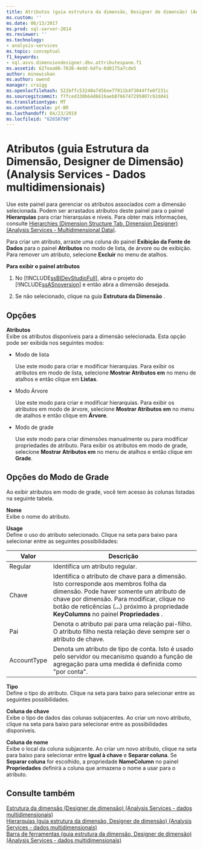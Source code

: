 ```yaml
---
title: Atributos (guia estrutura da dimensão, Designer de dimensão) (Analysis Services - dados multidimensionais) | Microsoft Docs
ms.custom: ''
ms.date: 06/13/2017
ms.prod: sql-server-2014
ms.reviewer: ''
ms.technology:
- analysis-services
ms.topic: conceptual
f1_keywords:
- sql.asvs.dimensiondesigner.dbv.attributespane.f1
ms.assetid: 627eaa08-7638-4edd-bdfa-0d8175a7cde5
author: minewiskan
ms.author: owend
manager: craigg
ms.openlocfilehash: 522bffc53240a7456ee77911b4f3044ffe0f231c
ms.sourcegitcommit: f7fced330b64d6616aeb8766747295807c92dd41
ms.translationtype: MT
ms.contentlocale: pt-BR
ms.lasthandoff: 04/23/2019
ms.locfileid: "62650790"
---
```

# <a name="attributes-dimension-structure-tab-dimension-designer-analysis-services---multidimensional-data"></a>Atributos (guia Estrutura da Dimensão, Designer de Dimensão) (Analysis Services - Dados multidimensionais)
  Use este painel para gerenciar os atributos associados com a dimensão selecionada. Podem ser arrastados atributos deste painel para o painel **Hierarquias** para criar hierarquias e níveis. Para obter mais informações, consulte [Hierarchies &#40;Dimension Structure Tab, Dimension Designer&#41; &#40;Analysis Services - Multidimensional Data&#41;](hierarchies-dimension-designer-analysis-services-multidimensional-data.md).  
  
 Para criar um atributo, arraste uma coluna do painel **Exibição da Fonte de Dados** para o painel **Atributos** no modo de lista, de árvore ou de exibição. Para remover um atributo, selecione **Excluir** no menu de atalhos.  
  
 **Para exibir o painel atributos**  
  
1.  No [!INCLUDE[ssBIDevStudioFull](../includes/ssbidevstudiofull-md.md)], abra o projeto do [!INCLUDE[ssASnoversion](../includes/ssasnoversion-md.md)] e então abra a dimensão desejada.  
  
2.  Se não selecionado, clique na guia **Estrutura da Dimensão** .  
  
## <a name="options"></a>Opções  
 **Atributos**  
 Exibe os atributos disponíveis para a dimensão selecionada. Esta opção pode ser exibida nos seguintes modos:  
  
-   Modo de lista  
  
     Use este modo para criar e modificar hierarquias. Para exibir os atributos em modo de lista, selecione **Mostrar Atributos em** no menu de atalhos e então clique em **Listas**.  
  
-   Modo Árvore  
  
     Use este modo para criar e modificar hierarquias. Para exibir os atributos em modo de árvore, selecione **Mostrar Atributos em** no menu de atalhos e então clique em **Árvore**.  
  
-   Modo de grade  
  
     Use este modo para criar dimensões manualmente ou para modificar propriedades de atributo. Para exibir os atributos em modo de grade, selecione **Mostrar Atributos em** no menu de atalhos e então clique em **Grade**.  
  
## <a name="grid-mode-options"></a>Opções do Modo de Grade  
 Ao exibir atributos em modo de grade, você tem acesso às colunas listadas na seguinte tabela.  
  
 **Nome**  
 Exibe o nome do atributo.  
  
 **Usage**  
 Define o uso do atributo selecionado. Clique na seta para baixo para selecionar entre as seguintes possibilidades:  
  
|Valor|Descrição|  
|-----------|-----------------|  
|Regular|Identifica um atributo regular.|  
|Chave|Identifica o atributo de chave para a dimensão. Isto corresponde aos membros folha da dimensão. Pode haver somente um atributo de chave por dimensão. Para modificar, clique no botão de reticências (**...**) próximo à propriedade **KeyColumns** no painel **Propriedades** .|  
|Pai|Denota o atributo pai para uma relação pai-filho. O atributo filho nesta relação deve sempre ser o atributo de chave.|  
|AccountType|Denota um atributo de tipo de conta. Isto é usado pelo servidor ou mecanismo quando a função de agregação para uma medida é definida como "por conta".|  
  
 **Tipo**  
 Define o tipo do atributo. Clique na seta para baixo para selecionar entre as seguintes possibilidades.  
  
 **Coluna de chave**  
 Exibe o tipo de dados das colunas subjacentes. Ao criar um novo atributo, clique na seta para baixo para selecionar entre as possibilidades disponíveis.  
  
 **Coluna de nome**  
 Exibe o local da coluna subjacente. Ao criar um novo atributo, clique na seta para baixo para selecionar entre **Igual à chave** e **Separar coluna**. Se **Separar coluna** for escolhido, a propriedade **NameColumn** no painel **Propriedades** definirá a coluna que armazena o nome a usar para o atributo.  
  
## <a name="see-also"></a>Consulte também  
 [Estrutura da dimensão &#40;Designer de dimensão&#41; &#40;Analysis Services - dados multidimensionais&#41;](dimension-structure-dimension-designer-analysis-services-multidimensional-data.md)   
 [Hierarquias &#40;guia estrutura da dimensão, Designer de dimensão&#41; &#40;Analysis Services - dados multidimensionais&#41;](hierarchies-dimension-designer-analysis-services-multidimensional-data.md)   
 [Barra de ferramentas &#40;guia estrutura da dimensão, Designer de dimensão&#41; &#40;Analysis Services - dados multidimensionais&#41;](toolbar-dimension-structure-designer-analysis-services-multidimensional-data.md)  
  
  
